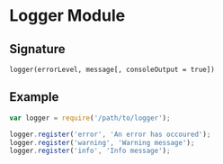# Logger Module

## Signature

`logger(errorLevel, message[, consoleOutput = true])`

## Example

```javascript
var logger = require('/path/to/logger');

logger.register('error', 'An error has occoured');
logger.register('warning', 'Warning message');
logger.register('info', 'Info message');
```
